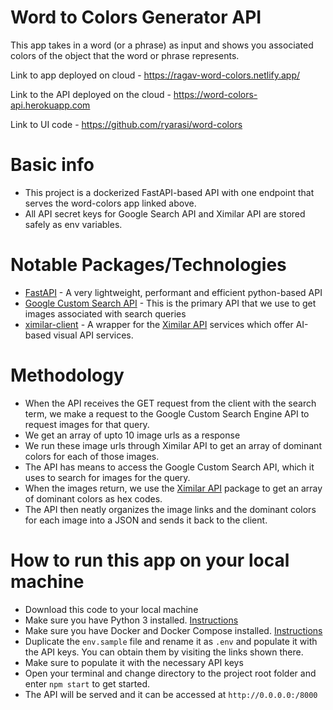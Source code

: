 # Word to Colors Generator API

This app takes in a word (or a phrase) as input and shows you associated colors of the object that the word or phrase represents.

Link to app deployed on cloud - https://ragav-word-colors.netlify.app/

Link to the API deployed on the cloud - https://word-colors-api.herokuapp.com

Link to UI code - https://github.com/ryarasi/word-colors

# Basic info

- This project is a dockerized FastAPI-based API with one endpoint that serves the word-colors app linked above.
- All API secret keys for Google Search API and Ximilar API are stored safely as env variables.

# Notable Packages/Technologies

- [FastAPI](https://fastapi.tiangolo.com/) - A very lightweight, performant and efficient python-based API
- [Google Custom Search API](https://developers.google.com/custom-search/v1) - This is the primary API that we use to get images associated with search queries
- [ximilar-client](https://pypi.org/project/ximilar-client/) - A wrapper for the [Ximilar API](https://www.ximilar.com/all-services/) services which offer AI-based visual API services.

# Methodology

- When the API receives the GET request from the client with the search term, we make a request to the Google Custom Search Engine API to request images for that query.
- We get an array of upto 10 image urls as a response
- We run these image urls through Ximilar API to get an array of dominant colors for each of those images.
- The API has means to access the Google Custom Search API, which it uses to search for images for the query.
- When the images return, we use the [Ximilar API](https://www.ximilar.com/all-services/) package to get an array of dominant colors as hex codes.
- The API then neatly organizes the image links and the dominant colors for each image into a JSON and sends it back to the client.

# How to run this app on your local machine

- Download this code to your local machine
- Make sure you have Python 3 installed. [Instructions](https://www.python.org/downloads/)
- Make sure you have Docker and Docker Compose installed. [Instructions](https://docs.docker.com/compose/install/)
- Duplicate the `env.sample` file and rename it as `.env` and populate it with the API keys. You can obtain them by visiting the links shown there.
- Make sure to populate it with the necessary API keys
- Open your terminal and change directory to the project root folder and enter `npm start` to get started.
- The API will be served and it can be accessed at `http://0.0.0.0:/8000`
